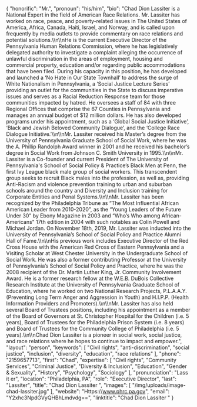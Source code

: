 {
  "honorific": "Mr.",
  "pronoun": "his/him",
  "bio": "Chad Dion Lassiter is a National Expert in the field of American Race Relations. Mr. Lassiter has worked on race, peace, and poverty-related issues in The United States of America, Africa, Canada, Haiti, Israel, and Norway, and is called upon frequently by media outlets to provide commentary on race relations and potential solutions.\\\n\\\nHe is the current Executive Director of the Pennsylvania Human Relations Commission, where he has legislatively delegated authority to investigate a complaint alleging the occurrence of unlawful discrimination in the areas of employment, housing and commercial property, education and/or regarding public accommodations that have been filed. During his capacity in this position, he has developed and launched a ‘No Hate in Our State Townhall’ to address the surge of White Nationalism in Pennsylvania, a ‘Social Justice Lecture Series’ providing an outlet for the communities in the State to discuss imperative issues and serves as a Racial Reduction Response team for those communities impacted by hatred. He oversees a staff of 84 with three Regional Offices that comprise the 67 Counties in Pennsylvania and manages an annual budget of $12 million dollars. He has also developed programs under his appointment, such as a ‘Global Social Justice Initiative’, ‘Black and Jewish Beloved Community Dialogue’, and the ‘College Race Dialogue Initiative.’\\\n\\\nMr. Lassiter received his Master’s degree from the University of Pennsylvania Graduate School of Social Work, where he was the A. Phillip Randolph Award winner in 2001 and he received his bachelor’s degree in Social Work from Johnson C. Smith University in 1995.\\\n\\\nMr. Lassiter is a Co-founder and current President of The University of Pennsylvania's School of Social Policy & Practice’s Black Men at Penn, the first Ivy League black male group of social workers. This transcendent group seeks to recruit Black males into the profession, as well as, providing Anti-Racism and violence prevention training to urban and suburban schools around the country and Diversity and Inclusion training for Corporate Entities and Penal Systems.\\\n\\\nMr. Lassiter has been recognized by the Philadelphia Tribune as “The Most Influential African American Leader from 2010-2020”, as the “Young Leaders of the Future Under 30” by Ebony Magazine in 2003 and “Who’s Who among African-Americans\" 17th edition in 2004 with such notables as Colin Powell and Michael Jordan. On November 18th, 2019, Mr. Lassiter was inducted into the University of Pennsylvania’s School of Social Policy and Practice Alumni Hall of Fame.\\\n\\\nHis previous work includes Executive Director of the Red Cross House with the American Red Cross of Eastern Pennsylvania and a Visiting Scholar at West Chester University in the Undergraduate School of Social Work. He was also a former contributing Professor at the University of Pennsylvania’s School of Social Policy and Practice, where he was the 2008 recipient of the Dr. Martin Luther King, Jr. Community Involvement Award. He is a former research fellow at the W.E.B. DuBois Collective Research Institute at the University of Pennsylvania Graduate School of Education, where he worked on two National Research Projects, P.L.A.A.Y. (Preventing Long Term Anger and Aggression in Youth) and H.I.P.P. (Health Information Providers and Promoters).\\\n\\\nMr. Lassiter has also held several Board of Trustees positions, including his appointment as a member of the Board of Governors at St. Christopher Hospital for the Children (i.e. 5 years), Board of Trustees for the Philadelphia Prison System (i.e. 8 years) and Board of Trustees for the Community College of Philadelphia (i.e. 5 years).\\\n\\\nChad Dion Lassiter is a pioneer in social work, social justice, and race relations where he hopes to continue to impact and empower.",
  "layout": "person",
  "keywords": [
    "Civil rights",
    "anti-discrimination",
    "social justice",
    "inclusion",
    "diversity",
    "education",
    "race relations"
  ],
  "phone": "2159657713",
  "first": "Chad",
  "expertise": [
    "Civil rights",
    "Community Services",
    "Criminal Justice",
    "Diversity & Inclusion",
    "Education",
    "Gender & Sexuality",
    "History",
    "Psychology",
    "Sociology"
  ],
  "pronunciation": "Lass it er",
  "location": "Philadelphia, PA",
  "role": "Executive Director",
  "last": "Lassiter",
  "title": "Chad Dion Lassiter ",
  "images": [
    "/img/uploads/image-chad-lassiter.jpg"
  ],
  "website": "Https://www.phrc.pa.gov",
  "email": "Y2xhc3NpdGVyQHBhLmdvdg==",
  "linktitle": "Chad Dion Lassiter "
}